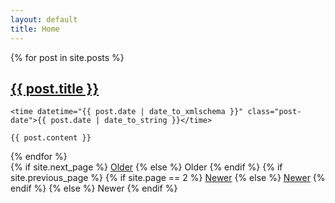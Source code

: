 ```yaml
---
layout: default
title: Home
---
```


<div class="posts">
  {% for post in site.posts %}
  <article class="post">
    <h1 class="post-title">
      <a href="{{ site.baseurl }}{{ post.url }}">
        {{ post.title }}
      </a>
    </h1>

    <time datetime="{{ post.date | date_to_xmlschema }}" class="post-date">{{ post.date | date_to_string }}</time>

    {{ post.content }}
  </article>
  {% endfor %}
</div>

<div class="pagination">
  {% if site.next_page %}
    <a class="pagination-item older" href="{{ site.baseurl }}page{{site.next_page}}">Older</a>
  {% else %}
    <span class="pagination-item older">Older</span>
  {% endif %}
  {% if site.previous_page %}
    {% if site.page == 2 %}
      <a class="pagination-item newer" href="{{ site.baseurl }}">Newer</a>
    {% else %}
      <a class="pagination-item newer" href="{{ site.baseurl }}page{{site.previous_page}}">Newer</a>
    {% endif %}
  {% else %}
    <span class="pagination-item newer">Newer</span>
  {% endif %}
</div>

